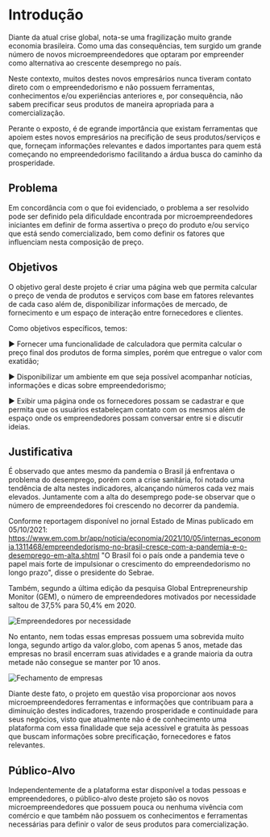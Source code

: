 # Introdução

   Diante da atual crise global, nota-se uma fragilização muito grande economia brasileira. Como uma das consequências, tem surgido um grande número de novos microempreendedores que optaram por empreender como alternativa ao crescente desemprego no país. 

   Neste contexto, muitos destes novos empresários nunca tiveram contato direto com o empreendedorismo e não possuem ferramentas, conhecimentos e/ou experiências anteriores e, por consequência, não sabem precificar seus produtos de maneira apropriada para a comercialização. 

   Perante o exposto, é de egrande importância que existam ferramentas que apoiem estes novos empresários na precifição de seus produtos/serviços e que, forneçam informações relevantes e dados importantes para quem está começando no empreendedorismo facilitando a árdua busca do caminho da prosperidade. 

## Problema

   Em concordância com o que foi evidenciado, o problema a ser resolvido pode ser definido pela dificuldade encontrada por microempreendedores iniciantes em definir de forma assertiva o preço do produto e/ou serviço que está sendo comercializado, bem como definir os fatores que influenciam nesta composição de preço.  

## Objetivos

   O objetivo geral deste projeto é criar uma página web que permita calcular o preço de venda de produtos e serviços com base em fatores relevantes de cada caso além de, disponibilizar informações de mercado, de fornecimento e um espaço de interação entre fornecedores e clientes. 

Como objetivos específicos, temos: 

► Fornecer uma funcionalidade de calculadora que permita calcular o preço final dos produtos de forma simples, porém que entregue o valor com exatidão; 

► Disponibilizar um ambiente em que seja possível acompanhar notícias, informações e dicas sobre empreendedorismo; 

► Exibir uma página onde os fornecedores possam se cadastrar e que permita que os usuários estabeleçam contato com os mesmos além de espaço onde os empreendedores possam conversar entre si e discutir ideias. 
 

## Justificativa

É observado que antes mesmo da pandemia o Brasil já enfrentava o problema do desemprego, porém com a crise sanitária, foi notado uma tendência de alta nestes indicadores, alcançando números cada vez mais elevados. Juntamente com a alta do desemprego pode-se observar que o número de empreendedores foi crescendo no decorrer da pandemia. 

Conforme reportagem disponível no jornal Estado de Minas publicado em 05/10/2021: <https://www.em.com.br/app/noticia/economia/2021/10/05/internas_economia,1311468/empreendedorismo-no-brasil-cresce-com-a-pandemia-e-o-desemprego-em-alta.shtml> "O Brasil foi o país onde a pandemia teve o papel mais forte de impulsionar o crescimento do empreendedorismo no longo prazo", disse o presidente do Sebrae. 

Também, segundo a última edição da pesquisa Global Entrepreneurship Monitor (GEM), o número de empreendedores motivados por necessidade saltou de 37,5% para 50,4% em 2020.  


![Empreendedores por necessidade](https://user-images.githubusercontent.com/101111062/162035977-5fed0653-3c17-4c20-b3f8-fe601be41556.png)


No entanto, nem todas essas empresas possuem uma sobrevida muito longa, segundo artigo da valor.globo, com apenas 5 anos, metade das empresas no brasil encerram suas atividades e a grande maioria da outra metade não consegue se manter por 10 anos. 

![Fechamento de empresas](https://user-images.githubusercontent.com/101111062/162036936-43d7df47-84bd-4263-a388-c387bd3f4e4b.png)


Diante deste fato, o projeto em questão visa proporcionar aos novos microempreendedores ferramentas e informações que contribuam para a diminuição destes indicadores, trazendo prosperidade e continuidade para seus negócios, visto que atualmente não é de conhecimento uma plataforma com essa finalidade que seja acessível e gratuita às pessoas que buscam informações sobre precificação, fornecedores e fatos relevantes. 


## Público-Alvo

Independentemente de a plataforma estar disponível a todas pessoas e empreendedores, o público-alvo deste projeto são os novos microempreendedores que possuem pouca ou nenhuma vivência com comércio e que também não possuem os conhecimentos e ferramentas necessárias para definir o valor de seus produtos para comercialização. 

